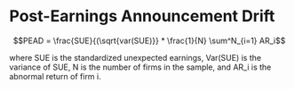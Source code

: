 # Post-Earnings Announcement Drift

$$PEAD = \frac{SUE}{(\sqrt{var(SUE)}} * \frac{1}{N} \sum^N_{i=1} AR_i$$

where SUE is the standardized unexpected earnings, Var(SUE) is the variance of SUE, N is the number of firms in the sample, and AR_i​ is the abnormal return of firm i.
